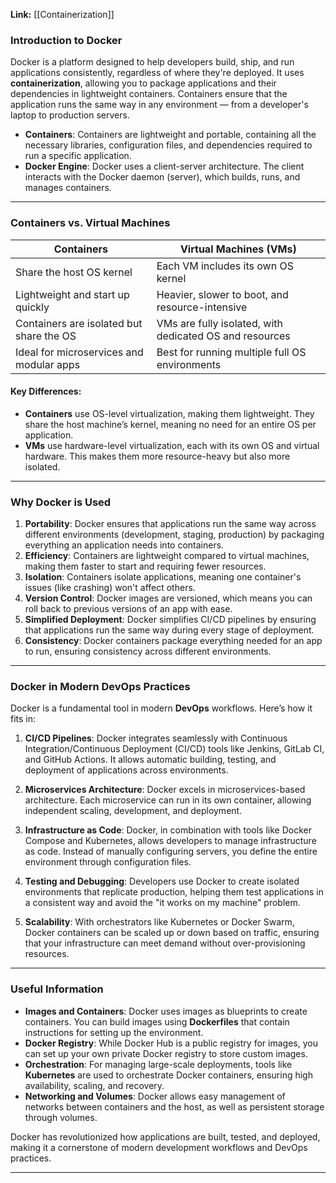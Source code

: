 
**Link:** [[Containerization]]

### **Introduction to Docker**

Docker is a platform designed to help developers build, ship, and run applications consistently, regardless of where they're deployed. It uses **containerization**, allowing you to package applications and their dependencies in lightweight containers. Containers ensure that the application runs the same way in any environment — from a developer's laptop to production servers.

- **Containers**: Containers are lightweight and portable, containing all the necessary libraries, configuration files, and dependencies required to run a specific application.
- **Docker Engine**: Docker uses a client-server architecture. The client interacts with the Docker daemon (server), which builds, runs, and manages containers.

---

### **Containers vs. Virtual Machines**

| **Containers**                           | **Virtual Machines (VMs)**                              |
| ---------------------------------------- | ------------------------------------------------------- |
| Share the host OS kernel                 | Each VM includes its own OS kernel                      |
| Lightweight and start up quickly         | Heavier, slower to boot, and resource-intensive         |
| Containers are isolated but share the OS | VMs are fully isolated, with dedicated OS and resources |
| Ideal for microservices and modular apps | Best for running multiple full OS environments          |

#### **Key Differences:**

- **Containers** use OS-level virtualization, making them lightweight. They share the host machine’s kernel, meaning no need for an entire OS per application.
- **VMs** use hardware-level virtualization, each with its own OS and virtual hardware. This makes them more resource-heavy but also more isolated.

---

### **Why Docker is Used**

1. **Portability**: Docker ensures that applications run the same way across different environments (development, staging, production) by packaging everything an application needs into containers.
2. **Efficiency**: Containers are lightweight compared to virtual machines, making them faster to start and requiring fewer resources.
3. **Isolation**: Containers isolate applications, meaning one container's issues (like crashing) won't affect others.
4. **Version Control**: Docker images are versioned, which means you can roll back to previous versions of an app with ease.
5. **Simplified Deployment**: Docker simplifies CI/CD pipelines by ensuring that applications run the same way during every stage of deployment.
6. **Consistency**: Docker containers package everything needed for an app to run, ensuring consistency across different environments.

---

### **Docker in Modern DevOps Practices**

Docker is a fundamental tool in modern **DevOps** workflows. Here’s how it fits in:

1. **CI/CD Pipelines**: Docker integrates seamlessly with Continuous Integration/Continuous Deployment (CI/CD) tools like Jenkins, GitLab CI, and GitHub Actions. It allows automatic building, testing, and deployment of applications across environments.
    
2. **Microservices Architecture**: Docker excels in microservices-based architecture. Each microservice can run in its own container, allowing independent scaling, development, and deployment.
    
3. **Infrastructure as Code**: Docker, in combination with tools like Docker Compose and Kubernetes, allows developers to manage infrastructure as code. Instead of manually configuring servers, you define the entire environment through configuration files.
    
4. **Testing and Debugging**: Developers use Docker to create isolated environments that replicate production, helping them test applications in a consistent way and avoid the "it works on my machine" problem.
    
5. **Scalability**: With orchestrators like Kubernetes or Docker Swarm, Docker containers can be scaled up or down based on traffic, ensuring that your infrastructure can meet demand without over-provisioning resources.
    

---

### **Useful Information**

- **Images and Containers**: Docker uses images as blueprints to create containers. You can build images using **Dockerfiles** that contain instructions for setting up the environment.
- **Docker Registry**: While Docker Hub is a public registry for images, you can set up your own private Docker registry to store custom images.
- **Orchestration**: For managing large-scale deployments, tools like **Kubernetes** are used to orchestrate Docker containers, ensuring high availability, scaling, and recovery.
- **Networking and Volumes**: Docker allows easy management of networks between containers and the host, as well as persistent storage through volumes.

Docker has revolutionized how applications are built, tested, and deployed, making it a cornerstone of modern development workflows and DevOps practices.

---

